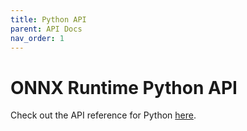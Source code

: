```yaml
---
title: Python API
parent: API Docs
nav_order: 1
---
```


# ONNX Runtime Python API

Check out the API reference for Python [here](./python/api_summary.html).